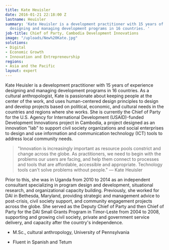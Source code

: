 ```yaml
---
title: Kate Heuisler
date: 2016-01-21 22:18:00 Z
lastname: Heuisler
summary: 'Kate Heuisler is a development practitioner with 15 years of experience
  designing and managing development programs in 16 countries. '
job-title: Chief of Party, Cambodia Development Innovations
image: "/uploads/New%20Kate.jpg"
solutions:
- Digital
- Economic Growth
- Innovation and Entrepreneurship
regions:
- Asia and the Pacific
layout: expert
---
```


Kate Heuisler is a development practitioner with 15 years of experience designing and managing development programs in 16 countries. As a cultural anthropologist, Kate is passionate about keeping people at the center of the work, and uses human-centered design principles to design and develop projects based on political, economic, and cultural needs in the countries and regions where she works. She is currently the Chief of Party for the U.S. Agency for International Development (USAID)-funded Development Innovations project in Cambodia, a project designed as an innovation "lab" to support civil society organizations and social enterprises to design and use information and communication technology (ICT) tools to address local community needs.

> "Innovation is increasingly important as resource pools constrict and change across the globe. As practitioners, we need to begin with the problems our users are facing, and help them connect to processes and tools that are affordable, accessible and appropriate. Technology tools can't solve problems without people." — Kate Heuisler

Prior to this, she was in Uganda from 2010 to 2014 as an independent consultant specializing in program design and development, situational research, and organizational capacity building. Previously, she worked for DAI in Bethesda, Maryland, providing strategic and management advice to post-crisis, civil society support, and community engagement projects across the globe. She served as the Deputy Chief of Party and then Chief of Party for the DAI Small Grants Program in Timor-Leste from 2004 to 2008, supporting and growing civil society, private and government service delivery, and capacity after the country's independence.

* M.Sc., cultural anthropology, University of Pennsylvania

* Fluent in Spanish and Tetum